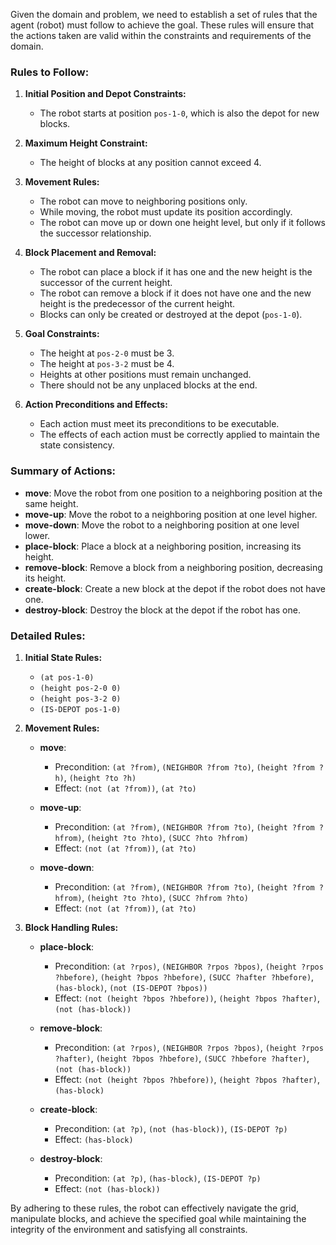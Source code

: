 Given the domain and problem, we need to establish a set of rules that the agent (robot) must follow to achieve the goal. These rules will ensure that the actions taken are valid within the constraints and requirements of the domain.

### Rules to Follow:

1. **Initial Position and Depot Constraints:**
   - The robot starts at position `pos-1-0`, which is also the depot for new blocks.

2. **Maximum Height Constraint:**
   - The height of blocks at any position cannot exceed 4.

3. **Movement Rules:**
   - The robot can move to neighboring positions only.
   - While moving, the robot must update its position accordingly.
   - The robot can move up or down one height level, but only if it follows the successor relationship.

4. **Block Placement and Removal:**
   - The robot can place a block if it has one and the new height is the successor of the current height.
   - The robot can remove a block if it does not have one and the new height is the predecessor of the current height.
   - Blocks can only be created or destroyed at the depot (`pos-1-0`).

5. **Goal Constraints:**
   - The height at `pos-2-0` must be 3.
   - The height at `pos-3-2` must be 4.
   - Heights at other positions must remain unchanged.
   - There should not be any unplaced blocks at the end.

6. **Action Preconditions and Effects:**
   - Each action must meet its preconditions to be executable.
   - The effects of each action must be correctly applied to maintain the state consistency.

### Summary of Actions:
- **move**: Move the robot from one position to a neighboring position at the same height.
- **move-up**: Move the robot to a neighboring position at one level higher.
- **move-down**: Move the robot to a neighboring position at one level lower.
- **place-block**: Place a block at a neighboring position, increasing its height.
- **remove-block**: Remove a block from a neighboring position, decreasing its height.
- **create-block**: Create a new block at the depot if the robot does not have one.
- **destroy-block**: Destroy the block at the depot if the robot has one.

### Detailed Rules:

1. **Initial State Rules:**
   - `(at pos-1-0)`
   - `(height pos-2-0 0)`
   - `(height pos-3-2 0)`
   - `(IS-DEPOT pos-1-0)`

2. **Movement Rules:**
   - **move**:
     - Precondition: `(at ?from)`, `(NEIGHBOR ?from ?to)`, `(height ?from ?h)`, `(height ?to ?h)`
     - Effect: `(not (at ?from))`, `(at ?to)`

   - **move-up**:
     - Precondition: `(at ?from)`, `(NEIGHBOR ?from ?to)`, `(height ?from ?hfrom)`, `(height ?to ?hto)`, `(SUCC ?hto ?hfrom)`
     - Effect: `(not (at ?from))`, `(at ?to)`

   - **move-down**:
     - Precondition: `(at ?from)`, `(NEIGHBOR ?from ?to)`, `(height ?from ?hfrom)`, `(height ?to ?hto)`, `(SUCC ?hfrom ?hto)`
     - Effect: `(not (at ?from))`, `(at ?to)`

3. **Block Handling Rules:**
   - **place-block**:
     - Precondition: `(at ?rpos)`, `(NEIGHBOR ?rpos ?bpos)`, `(height ?rpos ?hbefore)`, `(height ?bpos ?hbefore)`, `(SUCC ?hafter ?hbefore)`, `(has-block)`, `(not (IS-DEPOT ?bpos))`
     - Effect: `(not (height ?bpos ?hbefore))`, `(height ?bpos ?hafter)`, `(not (has-block))`

   - **remove-block**:
     - Precondition: `(at ?rpos)`, `(NEIGHBOR ?rpos ?bpos)`, `(height ?rpos ?hafter)`, `(height ?bpos ?hbefore)`, `(SUCC ?hbefore ?hafter)`, `(not (has-block))`
     - Effect: `(not (height ?bpos ?hbefore))`, `(height ?bpos ?hafter)`, `(has-block)`

   - **create-block**:
     - Precondition: `(at ?p)`, `(not (has-block))`, `(IS-DEPOT ?p)`
     - Effect: `(has-block)`

   - **destroy-block**:
     - Precondition: `(at ?p)`, `(has-block)`, `(IS-DEPOT ?p)`
     - Effect: `(not (has-block))`

By adhering to these rules, the robot can effectively navigate the grid, manipulate blocks, and achieve the specified goal while maintaining the integrity of the environment and satisfying all constraints.